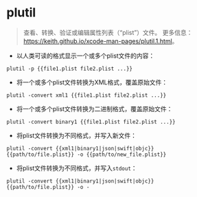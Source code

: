 # plutil

> 查看、转换、验证或编辑属性列表（“plist”）文件。
> 更多信息：<https://keith.github.io/xcode-man-pages/plutil.1.html>。

- 以人类可读的格式显示一个或多个plist文件的内容：

`plutil -p {{file1.plist file2.plist ...}}`

- 将一个或多个plist文件转换为XML格式，覆盖原始文件：

`plutil -convert xml1 {{file1.plist file2.plist ...}}`

- 将一个或多个plist文件转换为二进制格式，覆盖原始文件：

`plutil -convert binary1 {{file1.plist file2.plist ...}}`

- 将plist文件转换为不同格式，并写入新文件：

`plutil -convert {{xml1|binary1|json|swift|objc}} {{path/to/file.plist}} -o {{path/to/new_file.plist}}`

- 将plist文件转换为不同格式，并写入`stdout`：

`plutil -convert {{xml1|binary1|json|swift|objc}} {{path/to/file.plist}} -o -`